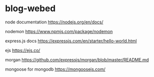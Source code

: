 # blog-webed


node documentation
https://nodejs.org/en/docs/


nodemon
https://www.npmjs.com/package/nodemon


express.js docs
https://expressjs.com/en/starter/hello-world.html


ejs
https://ejs.co/


morgan 
https://github.com/expressjs/morgan/blob/master/README.md


mongoose for mongodb
https://mongoosejs.com/
